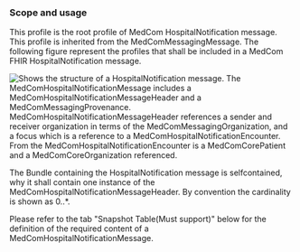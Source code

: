 ### Scope and usage 
This profile is the root profile of MedCom HospitalNotification message. This profile is inherited from the MedComMessagingMessage.
The following figure represent the profiles that shall be included in a MedCom FHIR HospitalNotification message.

<img alt="Shows the structure of a HospitalNotification message. The MedComHospitalNotificationMessage includes a MedComHospitalNotificationMessageHeader and a MedComMessagingProvenance. MedComHospitalNotificationMessageHeader references a sender and receiver organization in terms of the MedComMessagingOrganization, and a focus which is a reference to a MedComHospitalNotificationEncounter. From the MedComHospitalNotificationEncounter is a MedComCorePatient and a MedComCoreOrganization referenced." src="./hospitalnotification/HospitalNotification.png" style="float:none; display:block; margin-left:auto; margin-right:auto;" />

The Bundle containing the HospitalNotification message is selfcontained, why it shall contain one instance of the MedComHospitalNotificationMessageHeader. By convention the cardinality is shown as 0..*.

Please refer to the tab "Snapshot Table(Must support)" below for the definition of the required content of a MedComHospitalNotificationMessage.  







